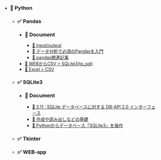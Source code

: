 - ### 📗 Python
  - ### ✅ Pandas
    - ### 🔶 Document
      - [📰 Input/output](https://pandas.pydata.org/docs/reference/io.html)
      - [📰 データ分析で必須のPandasを入門](https://aiacademy.jp/media/?p=152)
      - [📰 pandas関連記事](https://note.nkmk.me/python-pandas-post-summary/)
    - [📕 WEBからCSV > SQLite3(to_sql)](https://replit.com/@sworc/py-pandas-csv-sqlite3)
    - [📕 Excel > CSV](https://replit.com/@sworc/py-pandas-excel-csv)
  - ### ✅ SQLite3
    - ### 🔶 Document
      - [📰 3.11 : SQLite データベースに対する DB-API 2.0 インターフェース](https://docs.python.org/ja/3.11/library/sqlite3.html)
      - [📰 作成や読み出しなどの基礎](https://qiita.com/saira/items/e08c8849cea6c3b5eb0c)
      - [📰 Pythonからデータベース「SQLite3」を操作](https://proengineer.internous.co.jp/content/columnfeature/20735)
  - ### ✅ Tkinter
  - ### ✅ WEB-app
